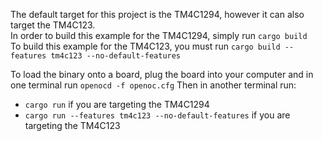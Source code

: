 The default target for this project is the TM4C1294, however it can also target
the TM4C123. <br />
In order to build this example for the TM4C1294, simply run `cargo build` <br />
To build this example for the TM4C123, you must run
`cargo build --features tm4c123 --no-default-features`

To load the binary onto a board, plug the board into your computer and in one
terminal run `openocd -f openoc.cfg`
Then in another terminal run:
* `cargo run` if you are targeting the TM4C1294
* `cargo run --features tm4c123 --no-default-features` if you are targeting the TM4C123
